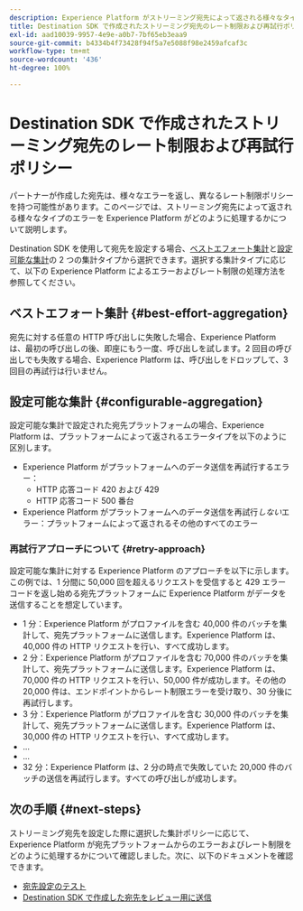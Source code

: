 ```yaml
---
description: Experience Platform がストリーミング宛先によって返される様々なタイプのエラーをどのように処理し、宛先プラットフォームへのデータ送信をどのように再試行するかを説明します。
title: Destination SDK で作成されたストリーミング宛先のレート制限および再試行ポリシー
exl-id: aad10039-9957-4e9e-a0b7-7bf65eb3eaa9
source-git-commit: b4334b4f73428f94f5a7e5088f98e2459afcaf3c
workflow-type: tm+mt
source-wordcount: '436'
ht-degree: 100%

---
```


# Destination SDK で作成されたストリーミング宛先のレート制限および再試行ポリシー

パートナーが作成した宛先は、様々なエラーを返し、異なるレート制限ポリシーを持つ可能性があります。このページでは、ストリーミング宛先によって返される様々なタイプのエラーを Experience Platform がどのように処理するかについて説明します。

Destination SDK を使用して宛先を設定する場合、[ベストエフォート集計](../functionality/destination-configuration/aggregation-policy.md#best-effort-aggregation)と[設定可能な集計](../functionality/destination-configuration/aggregation-policy.md#configurable-aggregation)の 2 つの集計タイプから選択できます。選択する集計タイプに応じて、以下の Experience Platform によるエラーおよびレート制限の処理方法を参照してください。

## ベストエフォート集計 {#best-effort-aggregation}

宛先に対する任意の HTTP 呼び出しに失敗した場合、Experience Platform は、最初の呼び出しの後、即座にもう一度、呼び出しを試します。2 回目の呼び出しでも失敗する場合、Experience Platform は、呼び出しをドロップして、3 回目の再試行は行いません。

## 設定可能な集計 {#configurable-aggregation}

設定可能な集計で設定された宛先プラットフォームの場合、Experience Platform は、プラットフォームによって返されるエラータイプを以下のように区別します。

* Experience Platform がプラットフォームへのデータ送信を再試行するエラー：
   * HTTP 応答コード 420 および 429
   * HTTP 応答コード 500 番台
* Experience Platform がプラットフォームへのデータ送信を再試行&#x200B;*しない*&#x200B;エラー：プラットフォームによって返されるその他のすべてのエラー

### 再試行アプローチについて {#retry-approach}

設定可能な集計に対する Experience Platform のアプローチを以下に示します。この例では、1 分間に 50,000 回を超えるリクエストを受信すると 429 エラーコードを返し始める宛先プラットフォームに Experience Platform がデータを送信することを想定しています。

* 1 分：Experience Platform がプロファイルを含む 40,000 件のバッチを集計して、宛先プラットフォームに送信します。Experience Platform は、40,000 件の HTTP リクエストを行い、すべて成功します。
* 2 分：Experience Platform がプロファイルを含む 70,000 件のバッチを集計して、宛先プラットフォームに送信します。Experience Platform は、70,000 件の HTTP リクエストを行い、50,000 件が成功します。その他の 20,000 件は、エンドポイントからレート制限エラーを受け取り、30 分後に再試行します。
* 3 分：Experience Platform がプロファイルを含む 30,000 件のバッチを集計して、宛先プラットフォームに送信します。Experience Platform は、30,000 件の HTTP リクエストを行い、すべて成功します。
* ...
* ...
* 32 分：Experience Platform は、2 分の時点で失敗していた 20,000 件のバッチの送信を再試行します。すべての呼び出しが成功します。

## 次の手順 {#next-steps}

ストリーミング宛先を設定した際に選択した集計ポリシーに応じて、Experience Platform が宛先プラットフォームからのエラーおよびレート制限をどのように処理するかについて確認しました。次に、以下のドキュメントを確認できます。

* [宛先設定のテスト](../testing-api/streaming-destinations/streaming-destination-testing-overview.md)
* [Destination SDK で作成した宛先をレビュー用に送信](../guides/submit-destination.md)
